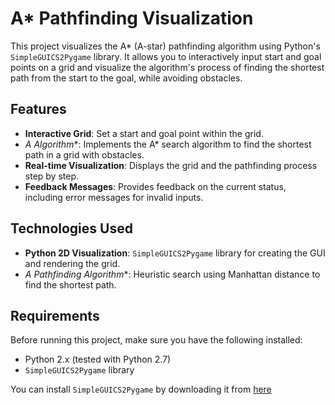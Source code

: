 # A* Pathfinding Visualization

This project visualizes the A* (A-star) pathfinding algorithm using Python's `SimpleGUICS2Pygame` library. It allows you to interactively input start and goal points on a grid and visualize the algorithm's process of finding the shortest path from the start to the goal, while avoiding obstacles.

## Features

- **Interactive Grid**: Set a start and goal point within the grid.
- **A* Algorithm**: Implements the A* search algorithm to find the shortest path in a grid with obstacles.
- **Real-time Visualization**: Displays the grid and the pathfinding process step by step.
- **Feedback Messages**: Provides feedback on the current status, including error messages for invalid inputs.

## Technologies Used

- **Python 2D Visualization**: `SimpleGUICS2Pygame` library for creating the GUI and rendering the grid.
- **A* Pathfinding Algorithm**: Heuristic search using Manhattan distance to find the shortest path.

## Requirements

Before running this project, make sure you have the following installed:

- Python 2.x (tested with Python 2.7)
- `SimpleGUICS2Pygame` library

You can install `SimpleGUICS2Pygame` by downloading it from [here](https://simpleguics2pygame.readthedocs.io/)
